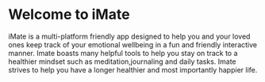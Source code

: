 # Welcome to iMate
iMate is a multi-platform friendly app designed to help you and your loved ones keep track of your emotional wellbeing in a fun and friendly interactive manner. 
Imate boasts many helpful tools to help you stay on track to a healthier mindset such as meditation,journaling and daily tasks.
Imate strives to help you have a longer healthier and most importantly happier life.
